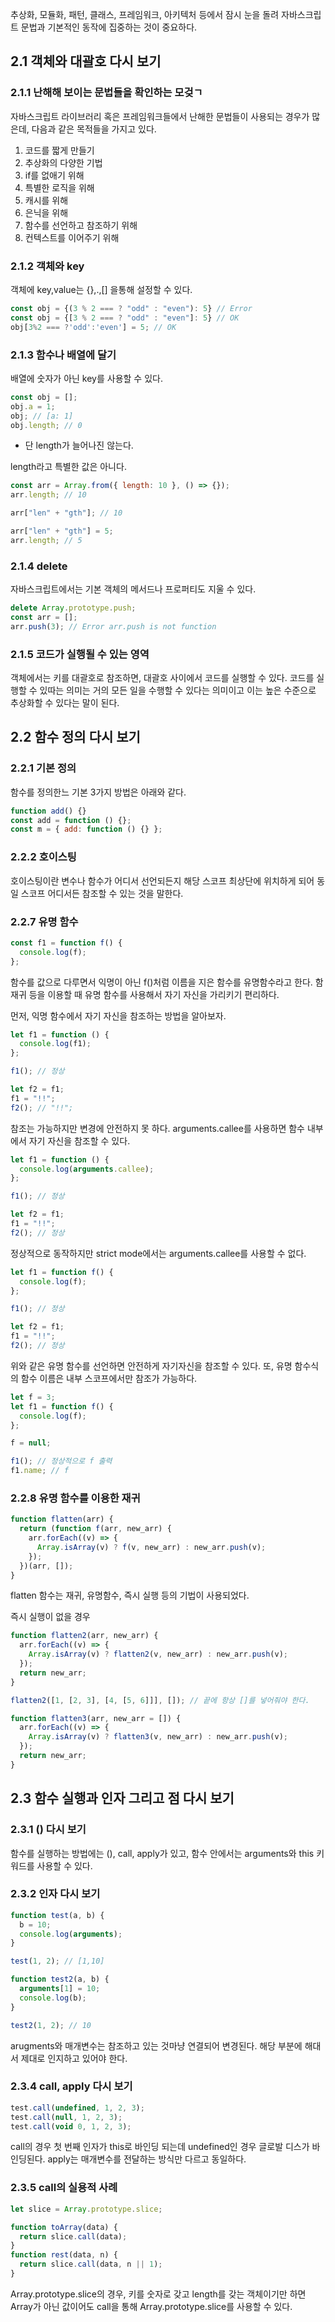 추상화, 모듈화, 패턴, 클래스, 프레임워크, 아키텍처 등에서 잠시 눈을 돌려 자바스크립트 문법과 기본적인 동작에 집중하는 것이 중요하다.

## 2.1 객체와 대괄호 다시 보기

### 2.1.1 난해해 보이는 문법들을 확인하는 모겆ㄱ

자바스크립트 라이브러리 혹은 프레임워크들에서 난해한 문법들이 사용되는 경우가 많은데, 다음과 같은 목적들을 가지고 있다.

1. 코드를 짧게 만들기
2. 추상화의 다양한 기법
3. if를 없애기 위해
4. 특별한 로직을 위해
5. 캐시를 위해
6. 은닉을 위해
7. 함수를 선언하고 참조하기 위해
8. 컨텍스트를 이어주기 위해

### 2.1.2 객체와 key

객체에 key,value는 {},.,[] 을통해 설정할 수 있다.

```javascript
const obj = {(3 % 2 === ? "odd" : "even"): 5} // Error
const obj = {[3 % 2 === ? "odd" : "even"]: 5} // OK
obj[3%2 === ?'odd':'even'] = 5; // OK
```

### 2.1.3 함수나 배열에 달기

배열에 숫자가 아닌 key를 사용할 수 있다.

```javascript
const obj = [];
obj.a = 1;
obj; // [a: 1]
obj.length; // 0
```

- 단 length가 늘어나진 않는다.

length라고 특별한 값은 아니다.

```javascript
const arr = Array.from({ length: 10 }, () => {});
arr.length; // 10

arr["len" + "gth"]; // 10

arr["len" + "gth"] = 5;
arr.length; // 5
```

### 2.1.4 delete

자바스크립트에서는 기본 객체의 메서드나 프로퍼티도 지울 수 있다.

```javascript
delete Array.prototype.push;
const arr = [];
arr.push(3); // Error arr.push is not function
```

### 2.1.5 코드가 실행될 수 있는 영역

객체에서는 키를 대괄호로 참조하면, 대괄호 사이에서 코드를 실행할 수 있다. 코드를 실행할 수 있따는 의미는 거의 모든 일을 수행할 수 있다는 의미이고 이는 높은 수준으로 추상화할 수 있다는 말이 된다.

## 2.2 함수 정의 다시 보기

### 2.2.1 기본 정의

함수를 정의한느 기본 3가지 방법은 아래와 같다.

```javascript
function add() {}
const add = function () {};
const m = { add: function () {} };
```

### 2.2.2 호이스팅

호이스팅이란 변수나 함수가 어디서 선언되든지 해당 스코프 최상단에 위치하게 되어 동일 스코프 어디서든 참조할 수 있는 것을 말한다.

### 2.2.7 유명 함수

```javascript
const f1 = function f() {
  console.log(f);
};
```

함수를 값으로 다루면서 익명이 아닌 f()처럼 이름을 지은 함수를 유명함수라고 한다. 함재귀 등을 이용할 때 유명 함수를 사용해서 자기 자신을 가리키기 편리하다.

먼저, 익명 함수에서 자기 자신을 참조하는 방법을 알아보자.

```javascript
let f1 = function () {
  console.log(f1);
};

f1(); // 정상

let f2 = f1;
f1 = "!!";
f2(); // "!!";
```

참조는 가능하지만 변경에 안전하지 못 하다. arguments.callee를 사용하면 함수 내부에서 자기 자신을 참조할 수 있다.

```javascript
let f1 = function () {
  console.log(arguments.callee);
};

f1(); // 정상

let f2 = f1;
f1 = "!!";
f2(); // 정상
```

정상적으로 동작하지만 strict mode에서는 arguments.callee를 사용할 수 없다.

```javascript
let f1 = function f() {
  console.log(f);
};

f1(); // 정상

let f2 = f1;
f1 = "!!";
f2(); // 정상
```

위와 같은 유명 함수를 선언하면 안전하게 자기자신을 참조할 수 있다. 또, 유명 함수식의 함수 이름은 내부 스코프에서만 참조가 가능하다.

```javascript
let f = 3;
let f1 = function f() {
  console.log(f);
};

f = null;

f1(); // 정상적으로 f 출력
f1.name; // f
```

### 2.2.8 유명 함수를 이용한 재귀

```javascript
function flatten(arr) {
  return (function f(arr, new_arr) {
    arr.forEach((v) => {
      Array.isArray(v) ? f(v, new_arr) : new_arr.push(v);
    });
  })(arr, []);
}
```

flatten 함수는 재귀, 유명함수, 즉시 실행 등의 기법이 사용되었다.

즉시 실행이 없을 경우

```javascript
function flatten2(arr, new_arr) {
  arr.forEach((v) => {
    Array.isArray(v) ? flatten2(v, new_arr) : new_arr.push(v);
  });
  return new_arr;
}

flatten2([1, [2, 3], [4, [5, 6]]], []); // 끝에 항상 []를 넣어줘야 한다.

function flatten3(arr, new_arr = []) {
  arr.forEach((v) => {
    Array.isArray(v) ? flatten3(v, new_arr) : new_arr.push(v);
  });
  return new_arr;
}
```

## 2.3 함수 실행과 인자 그리고 점 다시 보기

### 2.3.1 () 다시 보기

함수를 실행하는 방법에는 (), call, apply가 있고, 함수 안에서는 arguments와 this 키워드를 사용할 수 있다.

### 2.3.2 인자 다시 보기

```javascript
function test(a, b) {
  b = 10;
  console.log(arguments);
}

test(1, 2); // [1,10]

function test2(a, b) {
  arguments[1] = 10;
  console.log(b);
}

test2(1, 2); // 10
```

arugments와 매개변수는 참조하고 있는 것마냥 연결되어 변경된다. 해당 부분에 해대서 제대로 인지하고 있어야 한다.

### 2.3.4 call, apply 다시 보기

```javascript
test.call(undefined, 1, 2, 3);
test.call(null, 1, 2, 3);
test.call(void 0, 1, 2, 3);
```

call의 경우 첫 번째 인자가 this로 바인딩 되는데 undefined인 경우 글로발 디스가 바인딩된다. apply는 매개변수를 전달하는 방식만 다르고 동일하다.

### 2.3.5 call의 실용적 사례

```javascript
let slice = Array.prototype.slice;

function toArray(data) {
  return slice.call(data);
}
function rest(data, n) {
  return slice.call(data, n || 1);
}
```

Array.prototype.slice의 경우, 키를 숫자로 갖고 length를 갖는 객체이기만 하면 Array가 아닌 값이어도 call을 통해 Array.prototype.slice를 사용할 수 있다.

